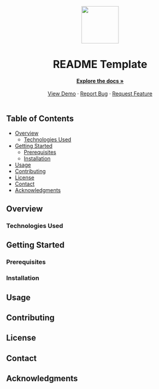 <div align="center">
  <img width="100px" src="" alt="">
  <h1>README Template</h1>
  <a href="/"><strong>Explore the docs »</strong></a>
  <br>
  <br>
  <a href="">View Demo</a>
  ·
  <a href=".github/ISSUE_TEMPLATE/bug_report.md">Report Bug</a>
  ·
  <a href=".github/ISSUE_TEMPLATE/feature_request.md">Request Feature</a>
</div>
<br>


## Table of Contents

- [Overview](#overview)
    - [Technologies Used](#technologies-used)
- [Getting Started](#getting-started)
    - [Prerequisites](#prerequisites)
    - [Installation](#installation)
- [Usage](#usage)
- [Contributing](#contributing)
- [License](#license)
- [Contact](#contact)
- [Acknowledgments](#acknowledgments)

## Overview

### Technologies Used

## Getting Started


### Prerequisites



### Installation



## Usage



## Contributing


## License


## Contact



## Acknowledgments

